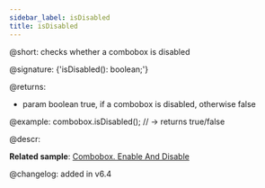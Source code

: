 ```yaml
---
sidebar_label: isDisabled
title: isDisabled
---          
```


@short: checks whether a combobox is disabled

@signature: {'isDisabled(): boolean;'}

[comment]: # (@default:  todo указать значение по умолчанию) 

@returns:
- param	boolean		true, if a combobox is disabled, otherwise false

@example:
combobox.isDisabled(); // -> returns true/false

@descr:

**Related sample**: [Combobox. Enable And Disable](https://snippet.dhtmlx.com/7bujtsuu)

@changelog: added in v6.4

[comment]: # (@related: combobox/work_with_combo.md#checking-if-a-combobox-is-disabled)
